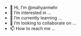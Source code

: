 - 👋 Hi, I’m @mahyarmehr
- 👀 I’m interested in ...
- 🌱 I’m currently learning ...
- 💞️ I’m looking to collaborate on ...
- 📫 How to reach me ...

<!---
mahyarmehr/mahyarmehr is a ✨ special ✨ repository because its `README.md` (this file) appears on your GitHub profile.
You can click the Preview link to take a look at your changes.
--->

